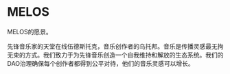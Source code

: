 # MELOS

MELOS的愿景。

先锋音乐家的天堂在线伍德斯托克，音乐创作者的乌托邦。音乐是传播灵感最无拘无束的方式。我们致力于为先锋音乐创造一个自我维持和解放的生态系统。我们的DAO治理确保每个创作者都得到公平对待，他们的音乐灵感可以增长。
